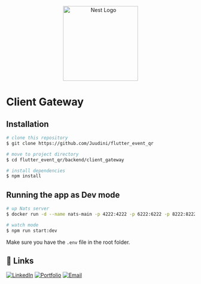 <p align="center">
  <a href="http://nestjs.com/" target="blank"><img src="https://nestjs.com/img/logo-small.svg" width="200" alt="Nest Logo" /></a>
</p>

# Client Gateway

## Installation

```bash
# clone this repository
$ git clone https://github.com/Juudini/flutter_event_qr

# move to project directory
$ cd flutter_event_qr/backend/client_gateway

# install dependencies
$ npm install
```

## Running the app as Dev mode

```bash
# up Nats server
$ docker run -d --name nats-main -p 4222:4222 -p 6222:6222 -p 8222:8222 nats

# watch mode
$ npm run start:dev

```

Make sure you have the `.env` file in the root folder.

## 🔗 Links

<a href="https://www.linkedin.com/in/juandebandi/"><img alt="LinkedIn" title="LinkedIn" src="https://custom-icon-badges.demolab.com/badge/-LinkedIn-231b2e?style=for-the-badge&logoColor=F8D866&logo=LinkedIn"/></a>
<a href="https://juandebandi.dev/"><img alt="Portfolio" title="Portfolio" src="https://custom-icon-badges.demolab.com/badge/-|Portfolio-1F222E?style=for-the-badge&logoColor=F8D866&logo=link-external"/></a>
<a href="mailto:juudinidev@gmail.com">
<img src="https://custom-icon-badges.demolab.com/badge/-Email-231b2e?style=for-the-badge&logoColor=F8D866&logo=gmail" alt="Email">
</a>
